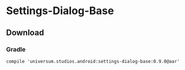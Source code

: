 Settings-Dialog-Base
===============

## Download ##

### Gradle ###

    compile 'universum.studios.android:settings-dialog-base:0.9.0@aar'
